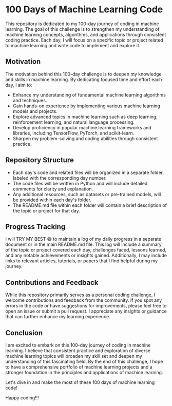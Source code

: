 # 100 Days of Machine Learning Code
This repository is dedicated to my 100-day journey of coding in machine learning. The goal of this challenge is to strengthen my understanding of machine learning concepts, algorithms, and applications through consistent coding practice. Each day, I will focus on a specific topic or project related to machine learning and write code to implement and explore it.

## Motivation
The motivation behind this 100-day challenge is to deepen my knowledge and skills in machine learning. By dedicating focused time and effort each day, I aim to:

- Enhance my understanding of fundamental machine learning algorithms and techniques.
- Gain hands-on experience by implementing various machine learning models and projects.
- Explore advanced topics in machine learning such as deep learning, reinforcement learning, and natural language processing.
- Develop proficiency in popular machine learning frameworks and libraries, including TensorFlow, PyTorch, and scikit-learn.
- Sharpen my problem-solving and coding abilities through consistent practice.
## Repository Structure
- Each day's code and related files will be organized in a separate folder, labeled with the corresponding day number.
- The code files will be written in Python and will include detailed comments for clarity and explanation.
- Any additional resources, such as datasets or pre-trained models, will be provided within each day's folder.
- The README.md file within each folder will contain a brief description of the topic or project for that day.
## Progress Tracking
I will TRY MY BEST 😅 to maintain a log of my daily progress in a separate document or in the main README.md file. This log will include a summary of the topic or project covered each day, challenges faced, lessons learned, and any notable achievements or insights gained. Additionally, I may include links to relevant articles, tutorials, or papers that I find helpful during my journey.

## Contributions and Feedback
While this repository primarily serves as a personal coding challenge, I welcome contributions and feedback from the community. If you spot any errors in the code or have suggestions for improvements, please feel free to open an issue or submit a pull request. I appreciate any insights or guidance that can further enhance my learning experience.

## Conclusion
I am excited to embark on this 100-day journey of coding in machine learning. I believe that consistent practice and exploration of diverse machine learning topics will broaden my skill set and deepen my understanding of this fascinating field. By the end of this challenge, I hope to have a comprehensive portfolio of machine learning projects and a stronger foundation in the principles and applications of machine learning.

Let's dive in and make the most of these 100 days of machine learning code!

Happy coding!!!








